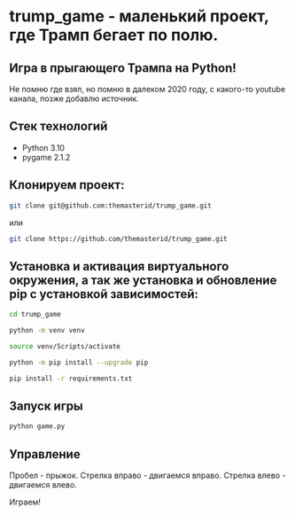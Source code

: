 # trump_game - маленький проект, где Трамп бегает по полю.

## Игра в прыгающего Трампа на Python!

Не помню где взял, но помню в далеком 2020 году, с какого-то youtube канала, позже добавлю источник.

## Стек технологий
- Python 3.10
- pygame 2.1.2


## Клонируем проект:
```bash
git clone git@github.com:themasterid/trump_game.git
```

или

```bash
git clone https://github.com/themasterid/trump_game.git
```

## Установка и активация виртуального окружения, а так же установка и обновление pip с установкой зависимостей:
```bash
cd trump_game
```
```bash
python -m venv venv
```
```bash
source venv/Scripts/activate
```
```bash
python -m pip install --upgrade pip
```
```bash
pip install -r requirements.txt
```

## Запуск игры

```bash
python game.py
```

## Управление

Пробел - прыжок.
Стрелка вправо - двигаемся вправо.
Стрелка влево - двигаемся влево.

Играем!
